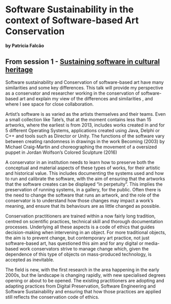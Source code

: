 # Software Sustainability in the context of Software-based Art Conservation
**by Patricia Falcão**  

## From session 1 - [Sustaining software in cultural heritage](/wosss21/agenda#session-1)  
Software sustainability and Conservation of software-based art have many similarities and some key differences. This talk will provide my perspective as a conservator and researcher working in the conservation of software-based art and explain my view of the differences and similarities , and where I see space for close collaboration.

Artist’s software is as varied as the artists themselves and their teams. Even a small collection like Tate’s, that at the moment contains less than 15 artworks, where the earliest  is from 2013, includes works created in and for 5 different Operating Systems, applications created using Java, Delphi or C++ and tools such as Director or Unity.
The functions of the software vary between creating randomness in drawings in the work Becoming (2003) by Michael Craig-Martin and choreographing the movement of a oversized puppet in Jordan Wolfson’s Colored Sculpture (2016)

A conservator in an institution needs to learn how to preserve both the conceptual and material aspects of these types of works, for their artistic and historical value. This includes documenting the systems used and how to run and calibrate the software, with the aim of ensuring that the artworks that the software creates can be displayed “in perpetuity”.  This implies the preservation of running systems, in a gallery, for the public. Often there is the need to change the software that runs an artwork, and the role of the conservator is to understand how those changes may impact a work’s meaning, and ensure that its behaviours are as little changed as possible.

Conservation practitioners are trained within a now fairly long tradition, centred on scientific practices, technical skill and thorough documentation processes. Underlying all these aspects is a code of ethics that guides decision-making when intervening in an object. For more traditional objects, the aim is to prevent change, but contemporary art practice, not just software-based art, has questioned this aim and for any digital or media-based work conservators strive to manage change which, given the dependence of this type of objects on mass-produced technology, is accepted as inevitable.

The field is new, with the first research in the area happening in the early 2000s, but the landscape is changing rapidly, with new specialised degrees opening or about to be opened.
The existing practitioners are adopting and adapting practices from Digital Preservation, Software Engineering and Software Sustainability and ensuring that how those practices are applied still reflects the conservation code of ethics.
